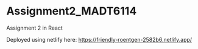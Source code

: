 # Assignment2_MADT6114
Assignment 2 in React

Deployed using netlify here: https://friendly-roentgen-2582b6.netlify.app/
